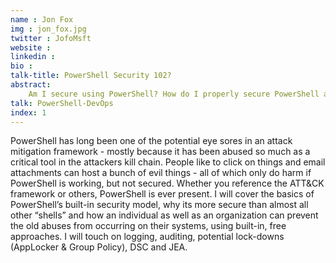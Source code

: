 ```yaml
---
name : Jon Fox
img : jon_fox.jpg
twitter : JofoMsft
website : 
linkedin : 
bio : 
talk-title: PowerShell Security 102?
abstract:
    Am I secure using PowerShell? How do I properly secure PowerShell and all of the protections that it has to offer? I’ll cover the basics and the more advanced approaches to doing things right AND safe!
talk: PowerShell-DevOps
index: 1
---
```


PowerShell has long been one of the potential eye sores in an attack mitigation framework - mostly because it has been abused so much as a critical tool in the attackers kill chain. People like to click on things and email attachments can host a bunch of evil things - all of which only do harm if PowerShell is working, but not secured. Whether you reference the ATT&CK framework or others, PowerShell is ever present. I will cover the basics of PowerShell’s built-in security model, why its more secure than almost all other “shells” and how an individual as well as an organization can prevent the old abuses from occurring on their systems, using built-in, free approaches. I will touch on logging, auditing, potential lock-downs (AppLocker & Group Policy), DSC and JEA.